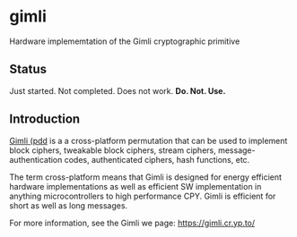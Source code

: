 # gimli

Hardware implememtation of the Gimli cryptographic primitive


## Status

Just started. Not completed. Does not work.
**Do. Not. Use.**


## Introduction

[Gimli (pdd](https://gimli.cr.yp.to/gimli-20170627.pdf) is a a
cross-platform permutation that can be used to implement block ciphers,
tweakable block ciphers, stream ciphers, message-authentication codes,
authenticated ciphers, hash functions, etc.

The term cross-platform means that Gimli is designed for energy efficient
hardware implementations as well as efficient SW
implementation in anything microcontrollers to high performance CPY.
Gimli is efficient for short as well as long messages.

For more information, see the Gimli we page:
https://gimli.cr.yp.to/

